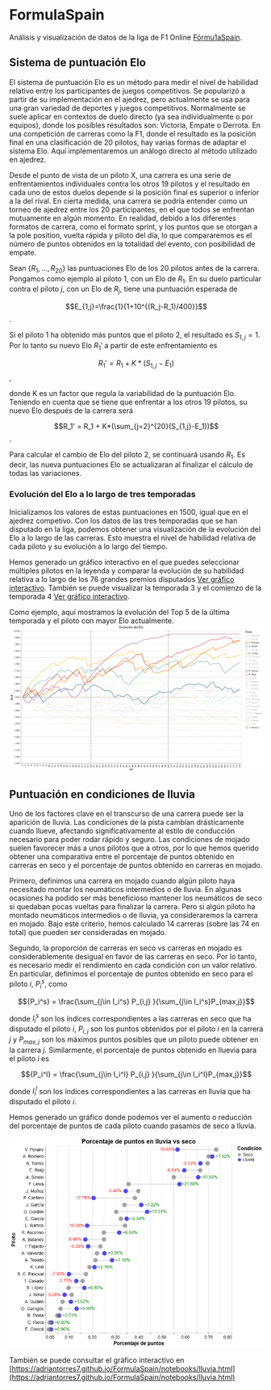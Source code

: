 # FormulaSpain

Análisis y visualización de datos de la liga de F1 Online [Fórmu1aSpain](https://formulaspain1.wordpress.com/).

## Sistema de puntuación Elo
El sistema de puntuación Elo es un método para medir el nivel de habilidad relativo entre los participantes de juegos competitivos. Se popularizó a partir de su implementación en el ajedrez, pero actualmente se usa para una gran variedad de deportes y juegos competitivos. Normalmente se suele aplicar en contextos de duelo directo (ya sea individualmente o por equipos), donde los posibles resultados son: Victoria, Empate o Derrota. En una competición de carreras como la F1, donde el resultado es la posición final en una clasificación de 20 pilotos, hay varias formas de adaptar el sistema Elo. Aquí implementaremos un análogo directo al método utilizado en ajedrez. 

Desde el punto de vista de un piloto X, una carrera es una serie de enfrentamientos individuales contra los otros 19 pilotos y el resultado en cada uno de estos duelos depende si la posición final es superior o inferior a la del rival. En cierta medida, una carrera se podría entender como un torneo de ajedrez entre los 20 participantes, en el que todos se enfrentan mutuamente en algún momento. En realidad, debido a los diferentes formatos de carrera, como el formato sprint, y los puntos que se otorgan a la pole position, vuelta rápida y piloto del día, lo que compararemos es el número de puntos obtenidos en la totalidad del evento, con posibilidad de empate.

Sean $\{R_{1},...,R_{20}\}$ las puntuaciones Elo de los 20 pilotos antes de la carrera. Pongamos como ejemplo al piloto $1$, con un Elo de $R_1$. En su duelo particular contra el piloto $j$, con un Elo de $R_j$, tiene una puntuación esperada de

$$E_{1,j}=\frac{1}{1+10^{(R_j-R_1)/400}}$$.

Si el piloto 1 ha obtenido más puntos que el piloto 2, el resultado es $S_{1,j}=1$. Por lo tanto su nuevo Elo $R_1'$ a partir de este enfrentamiento es

$$R_1' = R_1 + K*(S_{1,j}-E_1)$$,

donde K es un factor que regula la variabilidad de la puntuación Elo.
Teniendo en cuenta que se tiene que enfrentar a los otros 19 pilotos, su nuevo Elo después de la carrera será

$$R_1' = R_1 + K*(\sum_{j=2}^{20}(S_{1,j}-E_1))$$.

Para calcular el cambio de Elo del piloto 2, se continuará usando $R_1$. Es decir, las nueva puntuaciones Elo se actualizaran al finalizar el cálculo de todas las variaciones.

### Evolución del Elo a lo largo de tres temporadas
Inicializamos los valores de estas puntuaciones en 1500, igual que en el ajedrez competivo. Con los datos de las tres temporadas que se han disputado en la liga, podemos obtener una visualización de la evolución del Elo a lo largo de las carreras. Esto muestra el nivel de habilidad relativa de cada piloto y su evolución a lo largo del tiempo. 

Hemos generado un gráfico interactivo en el que puedes seleccionar múltiples pilotos en la leyenda y comparar la evolución de su habilidad relativa a lo largo de los 76 grandes premios disputados [Ver gráfico interactivo](https://adriantorres7.github.io/FormulaSpain/notebooks/eloTemporadas.html). También se puede visualizar la temporada 3 y el comienzo de la temporada 4 [Ver gráfico interactivo](https://adriantorres7.github.io/FormulaSpain/notebooks/eloTemporada34.html).

Como ejemplo, aquí mostramos la evolución del Top 5 de la última temporada y el piloto con mayor Elo actualmente.
![Evolución del Elo del Top5](notebooks/top5.png)

## Puntuación en condiciones de lluvia
Uno de los factores clave en el transcurso de una carrera puede ser la aparición de lluvia. Las condiciones de la pista cambian drásticamente cuando llueve, afectando significativamente al estilo de conducción necesario para poder rodar rápido y seguro. Las condiciones de mojado suelen favorecer más a unos pilotos que a otros, por lo que hemos querido obtener una comparativa entre el porcentaje de puntos obtenido en carreras en seco y el porcentaje de puntos obtenido en carreras en mojado.

Primero, definimos una carrera en mojado cuando algún piloto haya necesitado montar los neumáticos intermedios o de lluvia. En algunas ocasiones ha podido ser más beneficioso mantener los neumáticos de seco si quedaban pocas vueltas para finalizar la carrera. Pero si algún piloto ha montado neumáticos intermedios o de lluvia, ya consideraremos la carrera en mojado. Bajo este criterio, hemos calculado 14 carreras (sobre las 74 en total) que pueden ser consideradas en mojado.

Segundo, la proporción de carreras en seco vs carreras en mojado es considerablemente desigual en favor de las carreras en seco. Por lo tanto, es necesario medir el rendimiento en cada condición con un valor relativo. En particular, definimos el porcentaje de puntos obtenido en seco para el piloto $i$, ${P_i^s}$, como

$${P_i^s} = \frac{\sum_{j\in I_i^s} P_{i,j} }{\sum_{j\in I_i^s}P_{max,j}}$$

donde $I_i^s$ son los índices correspondientes a las carreras en seco que ha disputado el piloto $i$, $P_{i,j}$ son los puntos obtenidos por el piloto $i$ en la carrera $j$ y $P_{max,j}$ son los máximos puntos posibles que un piloto puede obtener en la carrera $j$. Similarmente, el porcentaje de puntos obtenido en lluevia para el piloto $i$ es

$${P_i^l} = \frac{\sum_{j\in I_i^l} P_{i,j} }{\sum_{j\in I_i^l}P_{max,j}}$$

donde $I_i^l$ son los índices correspondientes a las carreras en lluvia que ha disputado el piloto $i$.

Hemos generado un gráfico donde podemos ver el aumento o reducción del porcentaje de puntos de cada piloto cuando pasamos de seco a lluvia.

![Porcentaje en lluvia](notebooks/lluvia.png)

También se puede consultar el gráfico interactivo en [https://adriantorres7.github.io/FormulaSpain/notebooks/lluvia.html](https://adriantorres7.github.io/FormulaSpain/notebooks/lluvia.html)
